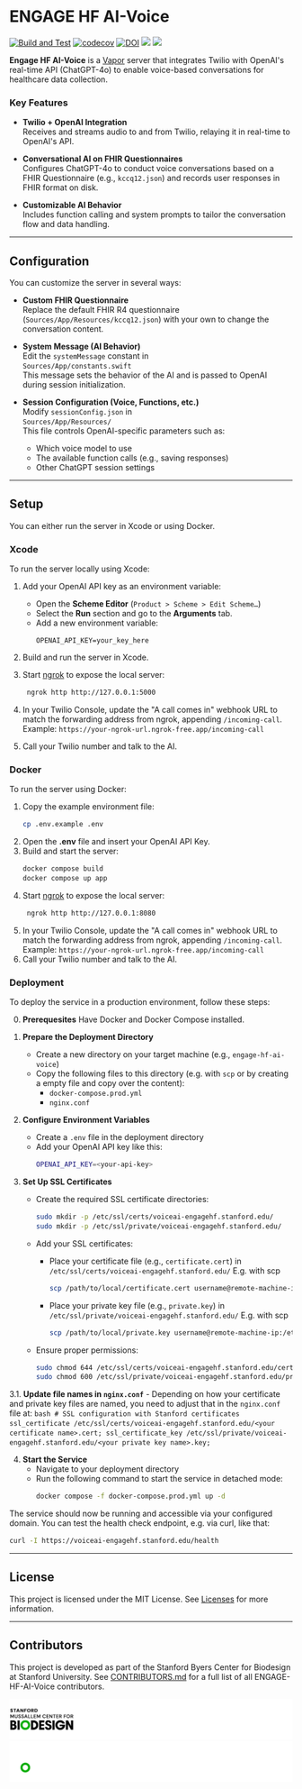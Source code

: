 <!--
                  
This source file is part of the ENGAGE-HF-AI-Voice open source project

SPDX-FileCopyrightText: 2022 Stanford University and the project authors (see CONTRIBUTORS.md)

SPDX-License-Identifier: MIT
             
-->

# ENGAGE HF AI-Voice

[![Build and Test](https://github.com/StanfordBDHG/SwiftPackageTemplate/actions/workflows/build-and-test.yml/badge.svg)](https://github.com/StanfordBDHG/SwiftPackageTemplate/actions/workflows/build-and-test.yml)
[![codecov](https://codecov.io/gh/StanfordBDHG/SwiftPackageTemplate/branch/main/graph/badge.svg?token=X7BQYSUKOH)](https://codecov.io/gh/StanfordBDHG/SwiftPackageTemplate)
[![DOI](https://zenodo.org/badge/573230182.svg)](https://zenodo.org/badge/latestdoi/573230182)
[![](https://img.shields.io/endpoint?url=https%3A%2F%2Fswiftpackageindex.com%2Fapi%2Fpackages%2FStanfordBDHG%2FSwiftPackageTemplate%2Fbadge%3Ftype%3Dswift-versions)](https://swiftpackageindex.com/StanfordBDHG/SwiftPackageTemplate)
[![](https://img.shields.io/endpoint?url=https%3A%2F%2Fswiftpackageindex.com%2Fapi%2Fpackages%2FStanfordBDHG%2FSwiftPackageTemplate%2Fbadge%3Ftype%3Dplatforms)](https://swiftpackageindex.com/StanfordBDHG/SwiftPackageTemplate)

**Engage HF AI-Voice** is a [Vapor](https://vapor.codes/) server that integrates Twilio with OpenAI's real-time API (ChatGPT-4o) to enable voice-based conversations for healthcare data collection.

### Key Features

- **Twilio + OpenAI Integration**  
  Receives and streams audio to and from Twilio, relaying it in real-time to OpenAI's API.

- **Conversational AI on FHIR Questionnaires**  
  Configures ChatGPT-4o to conduct voice conversations based on a FHIR Questionnaire (e.g., `kccq12.json`) and records user responses in FHIR format on disk.

- **Customizable AI Behavior**  
  Includes function calling and system prompts to tailor the conversation flow and data handling.

---

## Configuration

You can customize the server in several ways:

- **Custom FHIR Questionnaire**  
  Replace the default FHIR R4 questionnaire (`Sources/App/Resources/kccq12.json`) with your own to change the conversation content.

- **System Message (AI Behavior)**  
  Edit the `systemMessage` constant in  
  `Sources/App/constants.swift`  
  This message sets the behavior of the AI and is passed to OpenAI during session initialization.

- **Session Configuration (Voice, Functions, etc.)**  
  Modify `sessionConfig.json` in  
  `Sources/App/Resources/`  
  This file controls OpenAI-specific parameters such as:
  - Which voice model to use
  - The available function calls (e.g., saving responses)
  - Other ChatGPT session settings

---

## Setup
You can either run the server in Xcode or using Docker.

### Xcode

To run the server locally using Xcode:

1. Add your OpenAI API key as an environment variable:
   - Open the **Scheme Editor** (`Product > Scheme > Edit Scheme…`)
   - Select the **Run** section and go to the **Arguments** tab.
   - Add a new environment variable:  
     ```
     OPENAI_API_KEY=your_key_here
     ```

2. Build and run the server in Xcode.
3. Start [ngrok](https://ngrok.com/) to expose the local server:
   ```bash
    ngrok http http://127.0.0.1:5000
    ```
4. In your Twilio Console, update the "A call comes in" webhook URL to match the forwarding address from ngrok, appending `/incoming-call`.
Example: `https://your-ngrok-url.ngrok-free.app/incoming-call`
5. Call your Twilio number and talk to the AI.

### Docker

To run the server using Docker:

1. Copy the example environment file:
   ```bash
   cp .env.example .env
   ```
2. Open the **.env** file and insert your OpenAI API Key.
3. Build and start the server:
   ```bash
   docker compose build
   docker compose up app
   ```
4. Start [ngrok](https://ngrok.com/) to expose the local server:
   ```bash
    ngrok http http://127.0.0.1:8080
    ```
5. In your Twilio Console, update the "A call comes in" webhook URL to match the forwarding address from ngrok, appending `/incoming-call`.
Example: `https://your-ngrok-url.ngrok-free.app/incoming-call`
6. Call your Twilio number and talk to the AI.

### Deployment

To deploy the service in a production environment, follow these steps:

0. **Prerequesites**
   Have Docker and Docker Compose installed.

1. **Prepare the Deployment Directory**
   - Create a new directory on your target machine (e.g., `engage-hf-ai-voice`)
   - Copy the following files to this directory (e.g. with `scp` or by creating a empty file and copy over the content):
     - `docker-compose.prod.yml`
     - `nginx.conf`

2. **Configure Environment Variables**
   - Create a `.env` file in the deployment directory
   - Add your OpenAI API key like this:
     ```bash
     OPENAI_API_KEY=<your-api-key>
     ```

3. **Set Up SSL Certificates**
   - Create the required SSL certificate directories:
     ```bash
     sudo mkdir -p /etc/ssl/certs/voiceai-engagehf.stanford.edu/
     sudo mkdir -p /etc/ssl/private/voiceai-engagehf.stanford.edu/
     ```
   - Add your SSL certificates:
     - Place your certificate file (e.g., `certificate.cert`) in `/etc/ssl/certs/voiceai-engagehf.stanford.edu/`
       E.g. with scp 
       ```bash
       scp /path/to/local/certificate.cert username@remote-machine-ip:/etc/ssl/certs/voiceai-engagehf.stanford.edu/
       ```
     - Place your private key file (e.g., `private.key`) in `/etc/ssl/private/voiceai-engagehf.stanford.edu/`
       E.g. with scp 
       ```bash
       scp /path/to/local/private.key username@remote-machine-ip:/etc/ssl/private/voiceai-engagehf.stanford.edu/
       ```

   - Ensure proper permissions:
     ```bash
     sudo chmod 644 /etc/ssl/certs/voiceai-engagehf.stanford.edu/certificate.cert
     sudo chmod 600 /etc/ssl/private/voiceai-engagehf.stanford.edu/private.key
     ```

3.1. **Update file names in `nginx.conf`**
    - Depending on how your certificate and private key files are named, you need to adjust that in the `nginx.conf` file at:
     ```bash
     # SSL configuration with Stanford certificates
     ssl_certificate /etc/ssl/certs/voiceai-engagehf.stanford.edu/<your certificate name>.cert;
     ssl_certificate_key /etc/ssl/private/voiceai-engagehf.stanford.edu/<your private key name>.key;
     ```

4. **Start the Service**
   - Navigate to your deployment directory
   - Run the following command to start the service in detached mode:
     ```bash
     docker compose -f docker-compose.prod.yml up -d
     ```

The service should now be running and accessible via your configured domain.
You can test the health check endpoint, e.g. via curl, like that:
```bash
curl -I https://voiceai-engagehf.stanford.edu/health
```

---

## License
This project is licensed under the MIT License. See [Licenses](https://github.com/StanfordBDHG/ENGAGE-HF-AI-Voice/tree/main/LICENSES) for more information.

---

## Contributors
This project is developed as part of the Stanford Byers Center for Biodesign at Stanford University.
See [CONTRIBUTORS.md](https://github.com/StanfordBDHG/ENGAGE-HF-AI-Voice/tree/main/CONTRIBUTORS.md) for a full list of all ENGAGE-HF-AI-Voice contributors.

![Stanford Byers Center for Biodesign Logo](https://raw.githubusercontent.com/StanfordBDHG/.github/main/assets/biodesign-footer-light.png#gh-light-mode-only)
![Stanford Byers Center for Biodesign Logo](https://raw.githubusercontent.com/StanfordBDHG/.github/main/assets/biodesign-footer-dark.png#gh-dark-mode-only)

